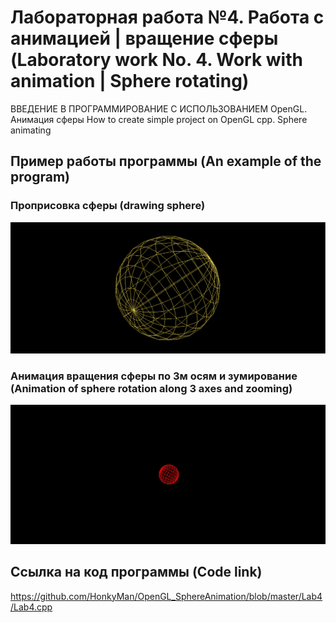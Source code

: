 # Лабораторная работа №4. Работа с анимацией | вращение сферы (Laboratory work No. 4. Work with animation | Sphere rotating)
ВВЕДЕНИЕ В ПРОГРАММИРОВАНИЕ С ИСПОЛЬЗОВАНИЕМ OpenGL. Анимация сферы
How to create simple project on OpenGL cpp. Sphere animating

## Пример работы программы (An example of the program)
### Проприсовка сферы (drawing sphere)
![Пример работы приложения (An example of the program)](/1.png)

### Анимация вращения сферы по 3м осям и зумирование (Animation of sphere rotation along 3 axes and zooming)
![Пример работы приложения (An example of the program)](/2.gif)

## Ссылка на код программы (Code link)
https://github.com/HonkyMan/OpenGL_SphereAnimation/blob/master/Lab4/Lab4.cpp
